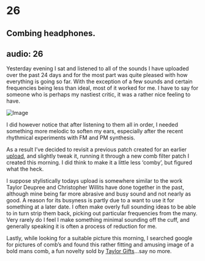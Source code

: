 # 26
## Combing headphones.
audio: 26
---

Yesterday evening I sat and listened to all of the sounds I have uploaded over the past 24 days and for the most part was quite pleased with how everything is going so far. With the exception of a few sounds and certain frequencies being less than ideal, most of it worked for me. I have to say for someone who is perhaps my nastiest critic, it was a rather nice feeling to have. 

![Image](/assets/img/Snd-26.jpg)

I did however notice that after listening to them all in order, I needed something more melodic to soften my ears, especially after the recent rhythmical experiments with FM and PM synthesis. 

As a result I’ve decided to revisit a previous patch created for an earlier <a href="http://www.mono-log.org/snd_18/" title="upload">upload</a>, and slightly tweak it, running it through a new comb filter patch I created this morning. I did think to make it a little less ‘comby’, but figured what the heck.

I suppose stylistically todays upload is somewhere similar to the work Taylor Deupree and Christopher Willits have done together in the past, although mine being far more abrasive and busy sound and not nearly as good. A reason for its busyness is partly due to a want to use it for something at a later date. I often make overly full sounding ideas to be able to in turn strip them back, picking out particular frequencies from the many. Very rarely do I feel I make something minimal sounding off the cuff, and generally speaking it is often a process of reduction for me.

Lastly, while looking for a suitable picture this morning, I searched google for pictures of comb’s and found this rather fitting and amusing image of a bold mans comb, a fun novelty sold by <a href="http://www.taylorgifts.com/prodetail~itemNo~30062.asp?utm_medium=Affiliate&utm_campaign=CJ&utm_source=CJ" title="Taylor Gifts">Taylor Gifts</a>…say no more.